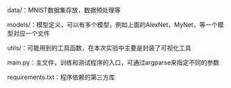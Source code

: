 <p>data/：MNIST数据集存放，数据预处理等</p>

<p>models/：模型定义，可以有多个模型，例如上面的AlexNet，MyNet，等一个模型对应一个文件</p>

<p>utils/：可能用到的工具函数，在本次实验中主要是封装了可视化工具</p>

<p>main.py：主文件，训练和测试程序的入口，可通过argparse来指定不同的参数</p>

<p>requirements.txt：程序依赖的第三方库</p>
